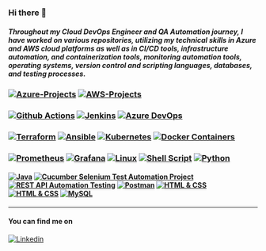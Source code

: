 ### Hi there 👋

<!--
**tunckasik/tunckasik** is a ✨ _special_ ✨ repository because its `README.md` (this file) appears on your GitHub profile.

Here are some ideas to get you started:

- 🔭 I’m currently working on ...
- 🌱 I’m currently learning ...
- 👯 I’m looking to collaborate on ...
- 🤔 I’m looking for help with ...
- 💬 Ask me about ...
- 📫 How to reach me: ...
- 😄 Pronouns: ...
- ⚡ Fun fact: ...
-->

##### Throughout my Cloud DevOps Engineer and QA Automation journey, I have worked on various repositories, utilizing my technical skills in Azure and AWS cloud platforms as well as in CI/CD tools, infrastructure automation, and containerization tools, monitoring automation tools, operating systems, version control and scripting languages, databases, and testing processes.
### [![Azure-Projects](https://img.shields.io/badge/Azure_DevOps-0078D7?style=for-the-badge&logo=azure-devops&logoColor=white)](https://github.com/tunckasik/azure.md) [![AWS-Projects](https://img.shields.io/badge/Amazon_AWS-FF9900?style=for-the-badge&logo=amazonaws&logoColor=white)](https://github.com/tunckasik/aws.md)
### [![Github Actions](https://img.shields.io/badge/Github%20Actions-282a2e?style=for-the-badge&logo=githubactions&logoColor=367cfe)](https://github.com/tunckasik/CI-CD-Pipelines.md) [![Jenkins](https://img.shields.io/badge/Jenkins-D24939?style=for-the-badge&logo=Jenkins&logoColor=white)](https://github.com/tunckasik/CI-CD-Pipelines.md) [![Azure DevOps](https://img.shields.io/badge/Azure_DevOps-0078D7?style=for-the-badge&logo=azure-devops&logoColor=white)](https://github.com/tunckasik/CI-CD-Pipelines.md) 
### [![Terraform](https://img.shields.io/badge/Terraform-7B42BC?style=for-the-badge&logo=terraform&logoColor=white)](https://github.com/tunckasik/terraform.md) [![Ansible](	https://img.shields.io/badge/Ansible-000000?style=for-the-badge&logo=ansible&logoColor=white)](https://github.com/tunckasik/ansible.md)  [![Kubernetes](https://img.shields.io/badge/kubernetes-326ce5.svg?&style=for-the-badge&logo=kubernetes&logoColor=white)](https://github.com/tunckasik/kubernetes.md) [![Docker Containers](https://img.shields.io/badge/Docker-2CA5E0?style=for-the-badge&logo=docker&logoColor=white)](https://github.com/tunckasik/docker.md) 
### [![Prometheus](https://img.shields.io/badge/Prometheus-000000?style=for-the-badge&logo=prometheus&labelColor=000000)](https://github.com/tunckasik/monitoringtools.md) [![Grafana](https://img.shields.io/badge/Grafana-F2F4F9?style=for-the-badge&logo=grafana&logoColor=orange&labelColor=F2F4F9)](https://github.com/tunckasik/monitoringtools.md) [![Linux](https://img.shields.io/badge/Linux-FCC624?style=for-the-badge&logo=linux&logoColor=black)](https://github.com/tunckasik/linux.md) [![Shell Script](	https://img.shields.io/badge/Shell_Script-121011?style=for-the-badge&logo=gnu-bash&logoColor=white)](https://github.com/tunckasik/shell-script.md) [![Python](https://img.shields.io/badge/Python-FFD43B?style=for-the-badge&logo=python&logoColor=blue)](https://github.com/tunckasik/python.md)
#### [![Java](https://img.shields.io/badge/Java-ED8B00?style=for-the-badge&logo=openjdk&logoColor=white)](https://github.com/tunckasik/Java-Basics) [![Cucumber Selenium Test Automation Project](https://img.shields.io/badge/Selenium-43B02A?style=for-the-badge&logo=Selenium&logoColor=white)](https://github.com/tunckasik/Automation-Cucumber-Selenium-Jenkins) [![REST API Automation Testing](https://img.shields.io/badge/Cucumber-17202C?style=for-the-badge&logo=cypress&logoColor=white)](https://github.com/tunckasik/REST-API) [![Postman](	https://img.shields.io/badge/Postman-FF6C37?style=for-the-badge&logo=Postman&logoColor=white)]()  [![HTML & CSS](https://img.shields.io/badge/CSS3-1572B6?style=for-the-badge&logo=css3&logoColor=white)](https://github.com/tunckasik/HTML-CSS-Refffree) [![HTML & CSS](https://img.shields.io/badge/HTML5-E34F26?style=for-the-badge&logo=html5&logoColor=white)](https://github.com/tunckasik/HTML-CSS-Refffree) [![MySQL](https://img.shields.io/badge/MySQL-005C84?style=for-the-badge&logo=mysql&logoColor=white)]()

<!-- [![Top Langs](https://github-readme-stats.vercel.app/api/top-langs/?username=tunckasik&tunckasik)](https://github.com/tunckasik/tunckasik) -->
---
#### You can find me on 
[![Linkedin](https://img.shields.io/badge/LinkedIn-0077B5?style=for-the-badge&logo=linkedin&logoColor=white)](https://www.linkedin.com/in/tunckasik/)
